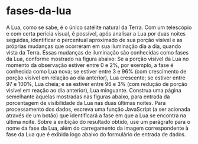 # fases-da-lua

A Lua, como se sabe, é o único satélite natural da Terra. Com um telescópio e com certa perícia visual, é possível, após analisar a Lua por duas noites seguidas, identificar o percentual aproximado de sua porção visível e as próprias mudanças que ocorreram em sua iluminação dia a dia, quando vista da Terra. Essas mudanças de iluminação são conhecidas como fases da Lua, conforme mostrado na figura abaixo:
Se a porção visível da Lua no momento da observação estiver entre 0 e 2%, por exemplo, a fase é conhecida como Lua nova; se estiver entre 3 e 96% (com crescimento de porção visível em relação ao dia anterior), Lua crescente; se estiver entre 97 e 100%, Lua cheia; e se estiver entre 96 e 3% (com redução de porção visível em reação ao dia anterior), Lua minguante. Construa uma página semelhante àquelas mostradas nas figuras abaixo, para entrada da porcentagem de visibilidade da Lua nas duas últimas noites. 
Para processamento dos dados, escreva uma função JavaScript (a ser acionada através de um botão) que identificará a fase em que a Lua se encontra na última noite. Sobre a exibição do resultado obtido, use um parágrafo para o nome da fase da Lua, além do carregamento da imagem correspondente à fase da Lua que é exibida logo abaixo do formulário de entrada de dados.